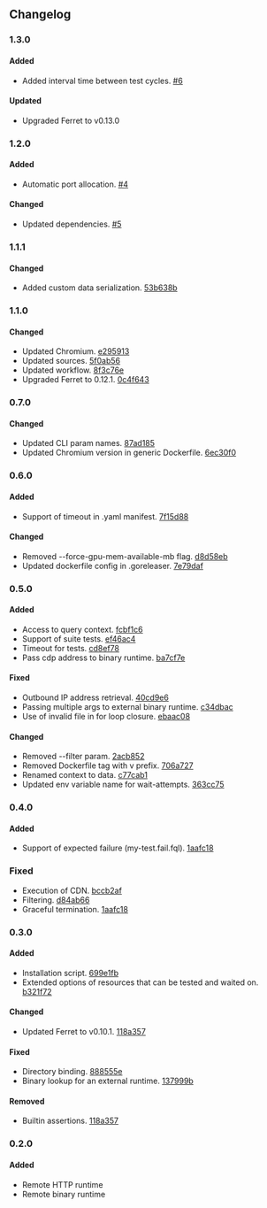 ## Changelog

### 1.3.0
#### Added
- Added interval time between test cycles. [#6](https://github.com/MontFerret/lab/pull/6)

#### Updated
- Upgraded Ferret to v0.13.0

### 1.2.0
#### Added
- Automatic port allocation. [#4](https://github.com/MontFerret/lab/pull/4)

#### Changed
- Updated dependencies. [#5](https://github.com/MontFerret/lab/pull/5)

### 1.1.1
#### Changed
- Added custom data serialization. [53b638b](https://github.com/MontFerret/lab/commit/53b638bcdd1db745bf738bc2ad1cd387cec9e5df)

### 1.1.0
#### Changed
- Updated Chromium. [e295913](https://github.com/MontFerret/lab/commit/e29591318df984f99e3a6d8a42c307c029c7f0c8)
- Updated sources. [5f0ab56](https://github.com/MontFerret/lab/commit/5f0ab567ee078d955d3f83b97aedb379d1ad9e36)
- Updated workflow. [8f3c76e](https://github.com/MontFerret/lab/commit/8f3c76ecd5a6740da50acbc2bad9807605ee3257)
- Upgraded Ferret to 0.12.1. [0c4f643](https://github.com/MontFerret/lab/commit/0c4f643abe4688b85279504656bcb4d87c56b968)

### 0.7.0
#### Changed
- Updated CLI param names. [87ad185](https://github.com/MontFerret/lab/commit/87ad185b75bdd38f06f13c3919c86cf176135dc9)
- Updated Chromium version in generic Dockerfile. [6ec30f0](https://github.com/MontFerret/lab/commit/6ec30f0e8f224a2b5080009b674ee5a6d48428ef)

### 0.6.0
#### Added
- Support of timeout in .yaml manifest. [7f15d88](https://github.com/MontFerret/lab/commit/7f15d8854bbf06f8500955ea31edd1f00c8eff74)

#### Changed
- Removed --force-gpu-mem-available-mb flag. [d8d58eb](https://github.com/MontFerret/lab/commit/d8d58ebecb0835a3a3634d7bb2bebef9ef397240)
- Updated dockerfile config in .goreleaser. [7e79daf](https://github.com/MontFerret/lab/commit/7e79daff312ca9be22b0a45cde92c86c9baf614a)

### 0.5.0
#### Added
- Access to query context. [fcbf1c6](https://github.com/MontFerret/lab/commit/fcbf1c6f00ed65b97804906e2243092cb5a32d4c)
- Support of suite tests. [ef46ac4](https://github.com/MontFerret/lab/commit/ef46ac4fafdaa3fec6afbcb4cc9bcb0c0d55eb73)
- Timeout for tests. [cd8ef78](https://github.com/MontFerret/lab/commit/cd8ef78a43f99cc1fc62362cf2e91b4d0c12742a)
- Pass cdp address to binary runtime. [ba7cf7e](https://github.com/MontFerret/lab/commit/ba7cf7ec6b3f135de18e313fa9bab1e51617bee3)

#### Fixed
- Outbound IP address retrieval. [40cd9e6](https://github.com/MontFerret/lab/commit/40cd9e655c0a4398b5df142017f9626897be5327)
- Passing multiple args to external binary runtime. [c34dbac](https://github.com/MontFerret/lab/commit/c34dbacc6d131f8d52465eda3ae0025188219cf6)
- Use of invalid file in for loop closure. [ebaac08](https://github.com/MontFerret/lab/commit/ebaac08bec0647bcc9b07eb9a3cc2cb9d29082f8)

#### Changed
- Removed --filter param. [2acb852](https://github.com/MontFerret/lab/commit/2acb852f3e431da96c85c3acb9c1162e0889f1fa)
- Removed Dockerfile tag with v prefix. [706a727](https://github.com/MontFerret/lab/commit/706a7276bd75da1de96fdbf1a610452311141ab6)
- Renamed context to data. [c77cab1](https://github.com/MontFerret/lab/commit/c77cab105ba48eba21ea5da3a189c948d5be3eed)
- Updated env variable name for wait-attempts. [363cc75](https://github.com/MontFerret/lab/commit/363cc75ad043dc745c5eba2e2621ea1c36d3eb33)

### 0.4.0
#### Added
- Support of expected failure (my-test.fail.fql). [1aafc18](https://github.com/MontFerret/lab/commit/1aafc18f5a0789ba272841c47da9ca8e487b4f6c)

### Fixed
- Execution of CDN. [bccb2af](https://github.com/MontFerret/lab/commit/bccb2af2548ef8e4eba2ced860aa67e523e4449d)
- Filtering. [d84ab66](https://github.com/MontFerret/lab/commit/d84ab66e021ccf5e13b86cb6166368b371461795)
- Graceful termination. [1aafc18](https://github.com/MontFerret/lab/commit/1aafc18f5a0789ba272841c47da9ca8e487b4f6c)

### 0.3.0
#### Added
- Installation script. [699e1fb](https://github.com/MontFerret/lab/commit/699e1fb307dba1757e30803917376921cec6bf0f)
- Extended options of resources that can be tested and waited on. [b321f72](https://github.com/MontFerret/lab/commit/b321f72b04ce00db5f07881cd7ca81f0c5c1911d)

#### Changed
- Updated Ferret to v0.10.1. [118a357](https://github.com/MontFerret/lab/commit/118a3576c611974fdb5d2ff82908994b1b3b943b)

#### Fixed
- Directory binding. [888555e](https://github.com/MontFerret/lab/commit/888555efda92903b2392f210a69ae68ad82eb39f)
- Binary lookup for an external runtime. [137999b](https://github.com/MontFerret/lab/commit/137999b8e90340a677d9be2ccaacdaca49db3e08)

#### Removed
- Builtin assertions. [118a357](https://github.com/MontFerret/lab/commit/118a3576c611974fdb5d2ff82908994b1b3b943b)

### 0.2.0
#### Added
- Remote HTTP runtime
- Remote binary runtime